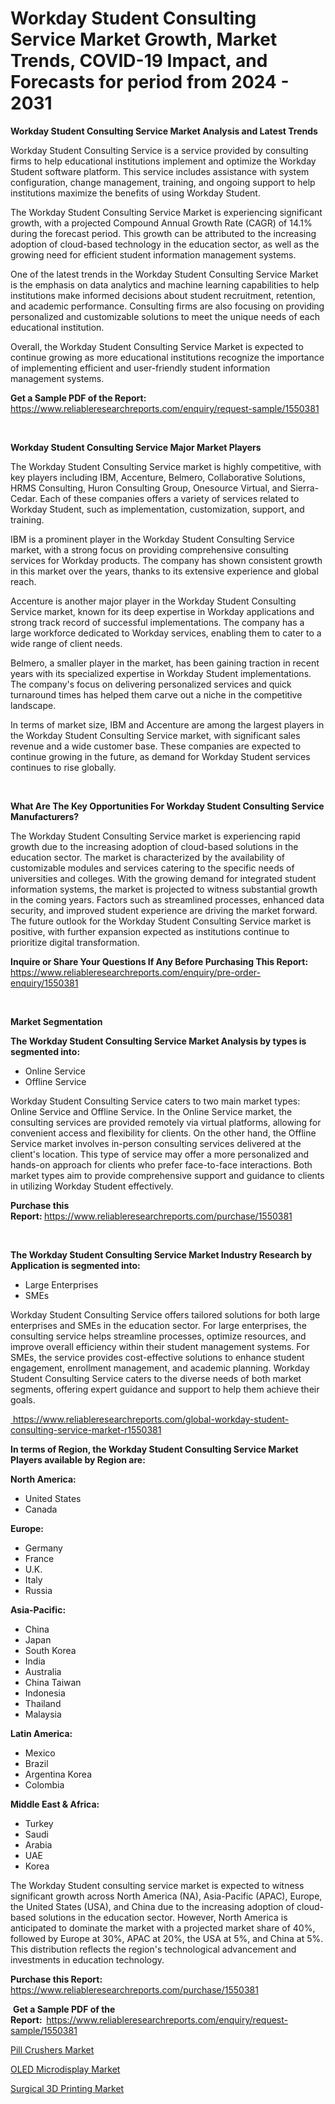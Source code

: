 <p><h1>Workday Student Consulting Service Market Growth, Market Trends, COVID-19 Impact, and Forecasts for period from 2024 - 2031</h1></p><p><strong>Workday Student Consulting Service Market Analysis and Latest Trends</strong></p>
<p><p>Workday Student Consulting Service is a service provided by consulting firms to help educational institutions implement and optimize the Workday Student software platform. This service includes assistance with system configuration, change management, training, and ongoing support to help institutions maximize the benefits of using Workday Student.</p><p>The Workday Student Consulting Service Market is experiencing significant growth, with a projected Compound Annual Growth Rate (CAGR) of 14.1% during the forecast period. This growth can be attributed to the increasing adoption of cloud-based technology in the education sector, as well as the growing need for efficient student information management systems.</p><p>One of the latest trends in the Workday Student Consulting Service Market is the emphasis on data analytics and machine learning capabilities to help institutions make informed decisions about student recruitment, retention, and academic performance. Consulting firms are also focusing on providing personalized and customizable solutions to meet the unique needs of each educational institution.</p><p>Overall, the Workday Student Consulting Service Market is expected to continue growing as more educational institutions recognize the importance of implementing efficient and user-friendly student information management systems.</p></p>
<p><strong>Get a Sample PDF of the Report:&nbsp;</strong> <a href="https://www.reliableresearchreports.com/enquiry/request-sample/1550381">https://www.reliableresearchreports.com/enquiry/request-sample/1550381</a></p>
<p>&nbsp;</p>
<p><strong>Workday Student Consulting Service Major Market Players</strong></p>
<p><p>The Workday Student Consulting Service market is highly competitive, with key players including IBM, Accenture, Belmero, Collaborative Solutions, HRMS Consulting, Huron Consulting Group, Onesource Virtual, and Sierra-Cedar. Each of these companies offers a variety of services related to Workday Student, such as implementation, customization, support, and training.</p><p>IBM is a prominent player in the Workday Student Consulting Service market, with a strong focus on providing comprehensive consulting services for Workday products. The company has shown consistent growth in this market over the years, thanks to its extensive experience and global reach.</p><p>Accenture is another major player in the Workday Student Consulting Service market, known for its deep expertise in Workday applications and strong track record of successful implementations. The company has a large workforce dedicated to Workday services, enabling them to cater to a wide range of client needs.</p><p>Belmero, a smaller player in the market, has been gaining traction in recent years with its specialized expertise in Workday Student implementations. The company's focus on delivering personalized services and quick turnaround times has helped them carve out a niche in the competitive landscape.</p><p>In terms of market size, IBM and Accenture are among the largest players in the Workday Student Consulting Service market, with significant sales revenue and a wide customer base. These companies are expected to continue growing in the future, as demand for Workday Student services continues to rise globally.</p></p>
<p>&nbsp;</p>
<p><strong>What Are The Key Opportunities For Workday Student Consulting Service Manufacturers?</strong></p>
<p><p>The Workday Student Consulting Service market is experiencing rapid growth due to the increasing adoption of cloud-based solutions in the education sector. The market is characterized by the availability of customizable modules and services catering to the specific needs of universities and colleges. With the growing demand for integrated student information systems, the market is projected to witness substantial growth in the coming years. Factors such as streamlined processes, enhanced data security, and improved student experience are driving the market forward. The future outlook for the Workday Student Consulting Service market is positive, with further expansion expected as institutions continue to prioritize digital transformation.</p></p>
<p><strong>Inquire or Share Your Questions If Any Before Purchasing This Report:</strong> <a href="https://www.reliableresearchreports.com/enquiry/pre-order-enquiry/1550381">https://www.reliableresearchreports.com/enquiry/pre-order-enquiry/1550381</a></p>
<p>&nbsp;</p>
<p><strong>Market Segmentation</strong></p>
<p><strong>The Workday Student Consulting Service Market Analysis by types is segmented into:</strong></p>
<p><ul><li>Online Service</li><li>Offline Service</li></ul></p>
<p><p>Workday Student Consulting Service caters to two main market types: Online Service and Offline Service. In the Online Service market, the consulting services are provided remotely via virtual platforms, allowing for convenient access and flexibility for clients. On the other hand, the Offline Service market involves in-person consulting services delivered at the client's location. This type of service may offer a more personalized and hands-on approach for clients who prefer face-to-face interactions. Both market types aim to provide comprehensive support and guidance to clients in utilizing Workday Student effectively.</p></p>
<p><strong>Purchase this Report:&nbsp;</strong><a href="https://www.reliableresearchreports.com/purchase/1550381">https://www.reliableresearchreports.com/purchase/1550381</a></p>
<p>&nbsp;</p>
<p><strong>The Workday Student Consulting Service Market Industry Research by Application is segmented into:</strong></p>
<p><ul><li>Large Enterprises</li><li>SMEs</li></ul></p>
<p><p>Workday Student Consulting Service offers tailored solutions for both large enterprises and SMEs in the education sector. For large enterprises, the consulting service helps streamline processes, optimize resources, and improve overall efficiency within their student management systems. For SMEs, the service provides cost-effective solutions to enhance student engagement, enrollment management, and academic planning. Workday Student Consulting Service caters to the diverse needs of both market segments, offering expert guidance and support to help them achieve their goals.</p></p>
<p><a href="https://www.reliableresearchreports.com/global-workday-student-consulting-service-market-r1550381">&nbsp;https://www.reliableresearchreports.com/global-workday-student-consulting-service-market-r1550381</a></p>
<p><strong>In terms of Region, the Workday Student Consulting Service Market Players available by Region are:</strong></p>
<p>
    <p> <strong> North America: </strong>
        <ul>
            <li>United States</li>
            <li>Canada</li>
        </ul>
        </p> 
    <p> <strong> Europe: </strong>
        <ul>
            <li>Germany</li>
            <li>France</li>
            <li>U.K.</li>
            <li>Italy</li>
            <li>Russia</li>
        </ul>
        </p> 
    <p> <strong> Asia-Pacific: </strong>
        <ul>
            <li>China</li>
            <li>Japan</li>
            <li>South Korea</li>
            <li>India</li>
            <li>Australia</li>
            <li>China Taiwan</li>
            <li>Indonesia</li>
            <li>Thailand</li>
            <li>Malaysia</li>
        </ul>
        </p> 
    <p> <strong> Latin America: </strong>
        <ul>
            <li>Mexico</li>
            <li>Brazil</li>
            <li>Argentina Korea</li>
            <li>Colombia</li>
        </ul>
        </p> 
    <p> <strong> Middle East & Africa: </strong>
        <ul>
            <li>Turkey</li>
            <li>Saudi</li>
            <li>Arabia</li>
            <li>UAE</li>
            <li>Korea</li>
        </ul>
    </p>
    </p>
<p><p>The Workday Student consulting service market is expected to witness significant growth across North America (NA), Asia-Pacific (APAC), Europe, the United States (USA), and China due to the increasing adoption of cloud-based solutions in the education sector. However, North America is anticipated to dominate the market with a projected market share of 40%, followed by Europe at 30%, APAC at 20%, the USA at 5%, and China at 5%. This distribution reflects the region's technological advancement and investments in education technology.</p></p>
<p><strong>Purchase this Report: </strong><a href="https://www.reliableresearchreports.com/purchase/1550381">https://www.reliableresearchreports.com/purchase/1550381</a></p>
<p>&nbsp;<strong>Get a Sample PDF of the Report:&nbsp;&nbsp;</strong><a href="https://www.reliableresearchreports.com/enquiry/request-sample/1550381">https://www.reliableresearchreports.com/enquiry/request-sample/1550381</a></p>
<p><strong></strong></p>
<p><p><a href="https://www.linkedin.com/pulse/decoding-pill-crushers-market-metrics-share-trends-growth-patterns-hnt0e?trackingId=VlfGoogrPJnrtH92cswpzA%3D%3D">Pill Crushers Market</a></p><p><a href="https://www.linkedin.com/pulse/led-microdisplay-market-analysis-sze-forecasted-period-gdhie?trackingId=gEPBFfmrVS1s2Qbfj5a69g%3D%3D">OLED Microdisplay Market</a></p><p><a href="https://www.linkedin.com/pulse/surgical-3d-printing-market-trends-analysis-forecasted-2bsse?trackingId=toQmZfc74sXVgwQ4aJeYZA%3D%3D">Surgical 3D Printing Market</a></p></p>